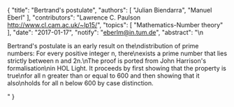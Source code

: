 {
    "title": "Bertrand's postulate",
    "authors": [
        "Julian Biendarra",
        "Manuel Eberl"
    ],
    "contributors": "Lawrence C. Paulson <http://www.cl.cam.ac.uk/~lp15/>",
    "topics": [
        "Mathematics-Number theory"
    ],
    "date": "2017-01-17",
    "notify": "eberlm@in.tum.de",
    "abstract": "\n<p>Bertrand's postulate is an early result on the\ndistribution of prime numbers: For every positive integer n, there\nexists a prime number that lies strictly between n and 2n.\nThe proof is ported from John Harrison's formalisation\nin HOL Light. It proceeds by first showing that the property is true\nfor all n greater than or equal to 600 and then showing that it also\nholds for all n below 600 by case distinction. </p>"
}